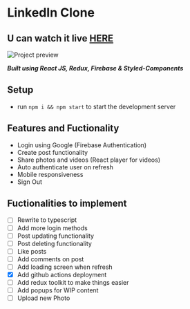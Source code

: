 # LinkedIn Clone
## U can watch it live [HERE](https://linkedin-clone-aca77.web.app/home)

![Project preview](https://cdn.discordapp.com/attachments/917864818189418576/918577346225774662/linkedinProject.png)

**_Built using React JS, Redux, Firebase & Styled-Components_**

## Setup
- run ```npm i && npm start``` to start the development server

## Features and Fuctionality

- Login using Google (Firebase Authentication)
- Create post functionality
- Share photos and videos (React player for videos)
- Auto authenticate user on refresh
- Mobile responsiveness
- Sign Out


## Fuctionalities to implement

- [ ] Rewrite to typescript
- [ ] Add more login methods
- [ ] Post updating functionality
- [ ] Post deleting functionality
- [ ] Like posts
- [ ] Add comments on post
- [ ] Add loading screen when refresh
- [x] Add github actions deployment
- [ ] Add redux toolkit to make things easier
- [ ] Add popups for WIP content
- [ ] Upload new Photo
